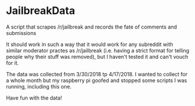 # JailbreakData
A script that scrapes /r/jailbreak and records the fate of comments and submissions

It should work in such a way that it would work for any subreddit with similar moderator practes as /r/jailbreak (i.e. having a strict format for telling people why their stuff was removed), but I haven't tested it and can't vouch for it.

The data was collected from 3/30/2018 tp 4/17/2018. I wanted to collect for a whole month but my raspberry pi goofed and stopped some scripts I was running, including this one.

Have fun with the data!

